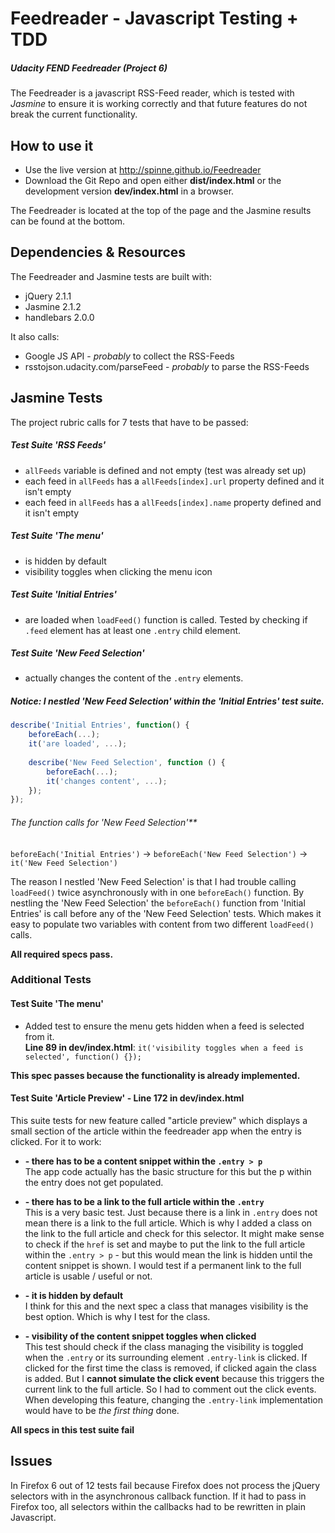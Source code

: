 # Feedreader - Javascript Testing + TDD
##### Udacity FEND Feedreader (Project 6)

The Feedreader is a javascript RSS-Feed reader, which is tested with
*Jasmine* to ensure it is working correctly and that future features do
not break the current functionality.

## How to use it
* Use the live version at http://spinne.github.io/Feedreader
* Download the Git Repo and open either **dist/index.html** or
the development version **dev/index.html** in a browser.

The Feedreader is located at the top of the page and the Jasmine
results can be found at the bottom.

## Dependencies & Resources
The Feedreader and Jasmine tests are built with:
* jQuery 2.1.1
* Jasmine 2.1.2
* handlebars 2.0.0

It also calls:
* Google JS API - _probably_ to collect the RSS-Feeds
* rsstojson.udacity.com/parseFeed - _probably_ to parse the RSS-Feeds

## Jasmine Tests
The project rubric calls for 7 tests that have to be passed:

##### Test Suite 'RSS Feeds'
* `allFeeds` variable is defined and not empty (test was already set up)
* each feed in `allFeeds` has a `allFeeds[index].url` property defined and it isn't empty
* each feed in `allFeeds` has a `allFeeds[index].name` property defined and it isn't empty

##### Test Suite 'The menu'
* is hidden by default
* visibility toggles when clicking the menu icon

##### Test Suite 'Initial Entries'
* are loaded when `loadFeed()` function is called. Tested by checking if `.feed` element
has at least one `.entry` child element.

##### Test Suite 'New Feed Selection'
* actually changes the content of the `.entry` elements.

##### Notice: I nestled 'New Feed Selection' within the 'Initial Entries' test suite.


``` javascript
describe('Initial Entries', function() {
    beforeEach(...);
    it('are loaded', ...);
    
    describe('New Feed Selection', function () {
        beforeEach(...);
        it('changes content', ...);
    });
});
```

###### The function calls for 'New Feed Selection'**
`beforeEach('Initial Entries')` -> `beforeEach('New Feed Selection')` -> `it('New Feed Selection')`

The reason I nestled 'New Feed Selection' is that I had trouble 
calling `loadFeed()` twice asynchronously with in one `beforeEach()` 
function. By nestling the 'New Feed Selection' the `beforeEach()` 
function from 'Initial Entries' is call before any of the 
'New Feed Selection' tests. Which makes it easy to populate two 
variables with content from two different `loadFeed()` calls.

**All required specs pass.**


### Additional Tests
#### Test Suite 'The menu'
* Added test to ensure the menu gets hidden when a feed is selected from it. 
<br>**Line 89 in dev/index.html**: `it('visibility toggles when a feed is selected', function() {});`

**This spec passes because the functionality is already implemented.**

#### Test Suite 'Article Preview' - Line 172 in dev/index.html
This suite tests for new feature called "article preview" which
displays a small section of the article within the feedreader app
when the entry is clicked. For it to work:

* **- there has to be a content snippet within the `.entry > p`**
<br>The app code actually has the basic structure for this but the p within the 
entry does not get populated.


* **- there has to be a link to the full article within the `.entry`**
<br>This is a very basic test. Just because there is a link in `.entry`
does not mean there is a link to the full article. Which is why I added
a class on the link to the full article and check for this selector.
It might make sense to check if the `href` is set and maybe to put 
the link to the full article within the `.entry > p` - but this would
mean the link is hidden until the content snippet is shown. I would
test if a permanent link to the full article is usable / useful or not.

* **- it is hidden by default**
<br>I think for this and the next spec a class that manages visibility
is the best option. Which is why I test for the class.

* **- visibility of the content snippet toggles when clicked**
<br>This test should check if the class managing the visibility is
toggled when the `.entry` or its surrounding element `.entry-link`
is clicked. If clicked for the first time the class is removed, if clicked
again the class is added. But I **cannot simulate the click event** because
this triggers the current link to the full article. So I had to comment
out the click events. When developing this feature, changing the `.entry-link`
implementation would have to be _the first thing_ done. 

**All specs in this test suite fail**

## Issues
In Firefox 6 out of 12 tests fail because Firefox does not process
the jQuery selectors with in the asynchronous callback function.
If it had to pass in Firefox too, all selectors within the callbacks
had to be rewritten in plain Javascript.
